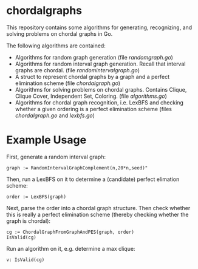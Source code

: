 # chordalgraphs
This repository contains some algorithms for generating, recognizing, and solving problems on chordal graphs in Go.

The following algorithms are contained:
  * Algorithms for random graph generation (file _randomgraph.go_)
  * Algorithms for random interval graph generation. Recall that interval graphs are chordal. (file _randomintervalgraph.go_)
  * A struct to represent chordal graphs by a graph and a perfect elimination scheme (file _chordalgraph.go_)
  * Algorithms for solving problems on chordal graphs. Contains Clique, Clique Cover, Independent Set, Coloring. (file _algorithms.go_)
  * Algorithms for chordal graph recognition, i.e. LexBFS and checking whether a given ordering is a perfect elimination scheme (files _chordalgraph.go_ and _lexbfs.go_)


# Example Usage

First, generate a random interval graph:
```
graph := RandomIntervalGraphComplement(n,20*n,seed)"
```
Then, run a LexBFS on it to determine a (candidate) perfect elimation scheme:
``` 
order := LexBFS(graph)
```  
Next, parse the order into a chordal graph structure. 
Then check whether this is really a perfect elimination scheme (thereby checking whether the graph is chordal):
```
cg := ChordalGraphFromGraphAndPES(graph, order)
IsValid(cg)
``` 
Run an algorithm on it, e.g. determine a max clique:
``` 
v: IsValid(cg)
```  


